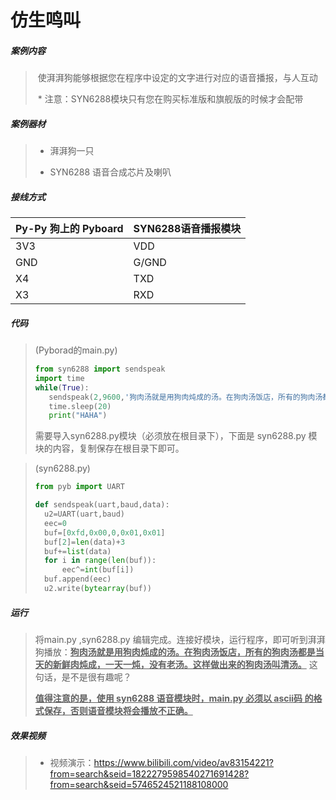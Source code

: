 # 仿生鸣叫

##### 案例内容

>​	使湃湃狗能够根据您在程序中设定的文字进行对应的语音播报，与人互动
>
>​    * 注意：SYN6288模块只有您在购买标准版和旗舰版的时候才会配带

##### 案例器材

>* 湃湃狗一只
>
>* SYN6288 语音合成芯片及喇叭
>

##### 接线方式

| Py-Py 狗上的 Pyboard | SYN6288语音播报模块 |
| -------------------- | ------------------- |
| 3V3                  | VDD                 |
| GND                  | G/GND               |
| X4                   | TXD                 |
| X3                   | RXD                 |



##### 代码

>(Pyborad的main.py)
>
>```python
>from syn6288 import sendspeak
>import time
>while(True):
>    sendspeak(2,9600,'狗肉汤就是用狗肉炖成的汤。在狗肉汤饭店，所有的狗肉汤都是当天的新鲜肉炖成，一天一炖，没有老汤。这样做出来的狗肉汤叫清汤。'.encode()) #这里放播放的内容
>    time.sleep(20)
>    print("HAHA") 
>```
>
>需要导入syn6288.py模块（必须放在根目录下），下面是 syn6288.py 模块的内容，复制保存在根目录下即可。
>   

>(syn6288.py)
>
>```python
>from pyb import UART
>
>def sendspeak(uart,baud,data):
>	u2=UART(uart,baud)
>	eec=0
>	buf=[0xfd,0x00,0,0x01,0x01]
>	buf[2]=len(data)+3
>	buf+=list(data)
>	for i in range(len(buf)):
>		eec^=int(buf[i])
>	buf.append(eec)
>	u2.write(bytearray(buf)) 
>```
>
>

##### 运行

>  将main.py ,syn6288.py 编辑完成。连接好模块，运行程序，即可听到湃湃狗播放：**<u>狗肉汤就是用狗肉炖成的汤。在狗肉汤饭店，所有的狗肉汤都是当天的新鲜肉炖成，一天一炖，没有老汤。这样做出来的狗肉汤叫清汤。</u>** 这句话，是不是很有趣呢？
>
>  
>
>  **<u>值得注意的是，使用 syn6288 语音模块时，main.py 必须以 ascii码 的格式保存，否则语音模块将会播放不正确。</u>**



##### 效果视频

>- 视频演示：https://www.bilibili.com/video/av83154221?from=search&seid=1822279598540271691428?from=search&seid=5746524521188108000
>
>
